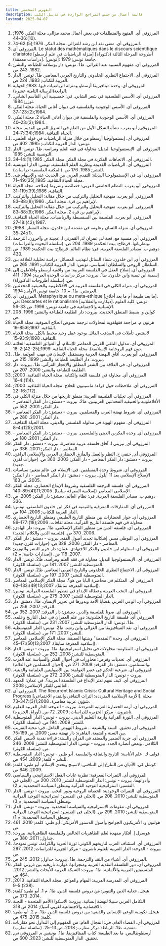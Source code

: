 ```yaml
---
title: الفهرس المختصر
description: قائمة أعمال من جنس المراجع الواردة في تذييل الكتب
lastmod: 2025-04-07
---
```

1. المرزوقي أي. المنهج والمنطلقات في بعض أعمال محمد مزالي. مجلة الفكر. 1976;(10):36–44. 
2. المرزوقي أي. معنى نقد ابن رشد للغزالي. مجلة الفكر. 1976;(5):62–74. 
3. المرزوقي أي. Le statut des mathèmatiques dans le discours scientifique d’aristote [منزلة الرياضيات في علم أرسطو] [أطروحة المرحلة الثالثة (دكتوراة دراسات معمقة)]. [تونس]: جامعة تونس; 1979. 
4. المرزوقي أي. مفهوم السببية عند الغزالي. ط1. تونس: دار بوسلامة للطباعة والنشر; 1982. 243 ص. 
5. المرزوقي أي. الاجتماع النظري الخلدوني والتاريخ العربي المعاصر. ط1. تونس: الدار العربية للكتاب; 1983. 224 ص. 
6. المرزوقي أي. وحدة ميتافيزيقا أرسطو ومنزلة الرياضيات فيها. 1983;الحولية الرابعة(الرسالة الثامنة عشرة). 
7. المرزوقي أي. الأسس الفلسفية في شعر الشابي. في: خمسينية أبي القاسم الشابي. توزر; 1984. 
8. المرزوقي أي. الأسس الوجودية والفلسفية في ديوان أغاني الحياة. مجلة الفكر. 1984;(2):123–37. 
9. المرزوقي أي. الأسس الوجودية والفلسفية في ديوان أغاني الحياة 2. مجلة الفكر. 1984;(3):23–40. 
10. المرزوقي, أبو يعرب. نشأة الشكل الأول من العلم في الشرق العربي القديم. مجلة الحياة الثقافية. 1984;(34):7–24. 
11. المرزوقي أي. إبستمولوجيا أرسطو من خلال منزلة الرياضيات في قوله العلمي. تونس: الدار العربية للكتاب; 1985. 402 ص. 
12. المرزوقي أي. الإبستمولوجيا البديل: محاولة في فقه العلم ومراسه. ط1. تونس: الدار التونسية للنشر; 1985. 
13. المرزوقي أي. الاتجاهات الفكرية في مجلة الفكر. مجلة الفكر. 1985;(1):14–34. 
14. المرزوقي أي. الرياضيات القديمة ونظرية العلم الفلسفية. تونس: الدار التونسية للنشر; 1985. 176 ص. (المكتبة الفلسفية: دراسات). 
15. المرزوقي أي. في الإبستمولوجيا البديلة: التقدم العربي بين الحديث عنه والإسهام فيه. مجلة الحياة الثقافية. 1985;(35):49–71. 
16. المرزوقي, أبو يعرب. النظام الجامعي العربي: خصائصه وشروط إصلاحه. مجلة الحياة الثقافية. 1986;(39):119–31. 
17. المرزوقي, أبو يعرب. منهجية التحليل والتركيب من خلال مقالة: التحليل والتركيب لإبراهيم بن قرة. مجلة الفكر. 1986;(8):88–83. 
18. المرزوقي, أبو يعرب. منهجية التحليل والتركيب من خلال مقالة: التحليل والتركيب لإبراهيم بن قرة 2. مجلة الفكر. 1986;(9):88–83. 
19. المرزوقي, أبو يعرب. الفلسفة بين السفسطة والرياضيات. مجلة الحياة الثقافية. 1987;(43):18–27. 
20. المرزوقي أي. منزلة اللسان وعلومه في مقدمة ابن خلدون. مجلة المسار. 1988;(1):24–35. 
21. المرزوقي أي, منسية مع, قحة ك, عمران ك, القمرتي ا, عجينة م, وآخرون. الترجمة ونظرياتها. قرطاج: بيت الحكمة; 1989. 204 ص. (سلسلة البحوث والدراسات). 
22. دوهيم ب. مصادر الفلسفة العربية. في: نظام العالم. قرطاج: بيت الحكمة; 1989. ص 430. 
23. المرزوقي أي, ابن خلدون. شفاء السائل لتهذيب المسائل: دراسة تحليلية للعلاقة بين السلطان الروحي والسلطان السياسي. تونس: الدار العربية للكتاب; 1991. 265 ص. 
24. المرزوقي أي. إصلاح العقل في الفلسفة العربية: من واقعية أرسطو وأفلاطون إلى إسمية ابن تيمية وابن خلدون. ط1. بيروت: مركز دراسات الوحدة العربية; 1994. 411 ص. (سلسلة أطروحات الدكتوراة). 
25. المرزوقي أي. منزلة الكلي في الفلسفة العربية في الأفلاطونية والحنيفية المحدثتين العربيتين. ط1. م 10. جامعة تونس الأولى; 1994. 
26. المرزوقي أي. Metaphysique ou meta-ethique [ما بعد طبيعة أم ما بعد أخلاق]. في: Descartes et le rationalisme [ديكارت والعقلانية]. تونس: كلية العلوم الإنسانية والاجتماعية في جامعة تونس; 1996. ص 33–56. 
27. كواين و. بسيط المنطق الحديث. بيروت: دار الطليعة للطباعة والنشر; 1996. 208 ص. 
28. هرتون م. مراجعة فقهلغوية لمحاولات ترجمة نصوص الحلاج الصوفية. مجلة الحياة الثقافية. 1997;85:6–16. 
29. لايبنتس. تأملات في المذهب القائل بوجود عقل وحيد محيط بالكل. مجلة الحياة الثقافية. 1998;93:9–15. 
30. المرزوقي أي. مدلول التلقي الغربي المعاصر للإسلام، أو العوائق الفلسفية الحائلة دون فهم الروحانية الإسلامية). مجلة الحياة الثقافية. 1999;(25–42):2–18. 
31. المرزوقي, أبو يعرب. آفاق النهضة العربية ومستقبل الإنسان في مهب العولمة. ط1. بيروت: دار الطليعة للطباعة والنشر; 1999. 215 ص. 
32. المرزوقي أي. في العلاقة بين الشعر المطلق والإعجاز القرآني. ط1. بيروت: دار الطليعة للطباعة والنشر; 2000. 207 ص. 
33. المرزوقي أي. محاولة في فلسفة اللغة والكتابة. مجلة الحياة الثقافية. 2000;(114):4–16. 
34. المرزوقي أي. ملاحظات حول قراءة ماسينيون للحلاج. مجلة الحياة الثقافية. 2000;(112):16–22. 
35. المرزوقي أي. تجليات الفلسفة العربية: منطق تاريخها من خلال منزلة الكلي في الأفلاطونية والحنيفية المحدثتين العربيتين. ط2. بيروت - دمشق: دار الفكر المعاصر - دار الفكر; 2001. 552 ص. 
36. المرزوقي أي. شروط نهضة العرب والمسلمين. بيروت - دمشق: دار الفكر المعاصر - دار الفكر; 2001. 280 ص. 
37. المرزوقي أي. مفهوم الهوية في مدلوله الفلسفي والديني. مجلة الحياة الثقافية. 2001;(125):4–8. 
38. المرزوقي أي. وحدة الفكرين الديني والفلسفي. بيروت - دمشق: دار الفكر المعاصر - دار الفكر; 2001. 180 ص. 
39. المرزوقي أي, تيزيني ا. آفاق فلسفة عربية معاصرة. بيروت - دمشق: دار الفكر المعاصر - دار الفكر; 2001. 336 ص. 
40. المرزوقي أي, حنفي ح. النظر والعمل والمأزق الحضاري العربي والإسلامي الراهن. بيروت - دمشق: دار الفكر المعاصر - دار الفكر; 2003. 360 ص. (حوارات لقرن جديد). 
41. المرزوقي أي. شروط وحدة المسلمين. في: الإسلام في عالم متغير: سياسات الإصلاح الإسلامي بعد 11 أيلول. بيروت - دمشق: دار الفكر المعاصر - دار الفكر; 2005. ص 163. 
42. المرزوقي أي. فلسفة الترجمة الفلسفية وشروط الإبداع الحضاري. مجلة الفكر الإسلامي المعاصر (إسلامية المعرفة سابقا). 2005;11(41):89–140. 
43. دوهيم ب. مصادر الفلسفة العربية. في: نظام العالم. دمشق: دار الفكر; 2005. ص 336. 
44. المرزوقي أي. المفارقات المعرفية والقيمية في فكر ابن خلدون الفلسفي. تونس: الدار العربية للكتاب; 2006. 104 ص. 
45. المرزوقي أي. حوار الحضارات بين منطق التاريخ الطبيعي ومنطق التاريخ الحضاري محاولة في فهم فلسفة التاريخ القرآنية. مجلة ثقافات. 2006;(18):177–89. 
46. المرزوقي أي. فلسفة الدين من منظور الفكر الإسلامي. ط1. بيروت: دار الهادي; 2006. 370 ص. (فلسفة الدين والكلام الجديد). 
47. المرزوقي أي, البوطي مسر. إشكالية تجديد أصول الفقه. بيروت - دمشق: دار الفكر المعاصر - دار الفكر; 2006. 328 ص. (حوارات لقرن جديد). 
48. المرزوقي أي. استلهام ابن خلدون والفكر الاجتهادي. عمان: دار جرير للنشر والتوزيع; 2007. 118 ص. (إصدارات خاصة; م 2). 
49. المرزوقي أي. الإبستمولوجيا البديل: محاولة في فقه العلم ومراسه. ط2. تونس: الدار المتوسطية للنشر; 2007. 181 ص. (سلسلة الكوثر). 
50. المرزوقي أي. الاجتماع النظري الخلدوني والتاريخ العربي المعاصر. ط2. تونس: الدار المتوسطية للنشر; 2007. 197 ص. (سلسلة الكوثر). 
51. المرزوقي أي. المتكلم في محاضرة البابا من هو؟. مجلة الفكر الإسلامي المعاصر (إسلامية المعرفة سابقا). 2007;13(49):133–62. 
52. المرزوقي أي. النخب العربية وعطالة الإبداع في منظور الفلسفة القرآنية. تونس: الدار المتوسطية للنشر; 2007. 275 ص. (سلسلة الكوثر). 
53. المرزوقي أي. الوعي العربي بقضايا الأمة وبدورها في تحرير الإنسان. ط1. دمشق: دار الفرقد; 2007. 256 ص. 
54. المرزوقي أي. صونا للفلسفة والدين. دمشق: دار الفرقد; 2007. 352 ص. 
55. المرزوقي أي. فلسفة التاريخ الخلدونية: دور علم العمران في عمل التاريخ وعلمه. ط1. تونس: الدار المتوسطية للنشر; 2007. 231 ص. (سلسلة الكوثر). 
56. المرزوقي أي. نقد الميتافيزيقا بين الغزالي وابن رشد. ط2. تونس: الدار المتوسطية للنشر; 2007. 171 ص. (سلسلة الكوثر). 
57. المرزوقي أي. وحدة "المقدمة" وبنيتها العميقة. مجلة الفكر الإسلامي المعاصر (إسلامية المعرفة سابقا). 2007;13(50):17–45. 
58. المرزوقي أي. المقاومة: محاولات في تحليل استراتيجيتها. ط1. بيروت - تونس: الدار المتوسطية للنشر; 2008. 252 ص. (سلسلة الكوثر). 
59. المرزوقي أي. تحديات وفرص: محاورات في أحوال الفكر والسياسة عند العرب والمسلمين. دمشق: دار الفرقد; 2008. 271 ص. (أحوال المسلمين في العالم). 
60. المرزوقي أي. شرعية الحكم في عصر العولمة: بين الأصوليتين العلمانية والدينية. بيروت - تونس: الدار المتوسطية للنشر; 2008. 272 ص. (سلسلة الكوثر). 
61. المرزوقي أي. كيف نفهم تعثر الإبداع في الفلسفة العربية؟. في عمان: المعهد العالمي للفكر الإسلامي; 2008. 
62. المرزوقي أي. The Recurrent Islamic Crisis: Cultural Heritage and Social Progress [الأزمة الإسلامية المترددة: التراث الثقافي والتقدم الاجتماعي]. مجلة شؤون عربية معاصرة. 2008;1(3):347–73. 
63. المرزوقي أي. أزمة الحضارة العربية المترددة. بيروت - الدوحة: الدار العربية للعلوم ناشرون - مركز الجزيرة للدراسات; 2009. 72 ص. (أوراق الجزيرة). 
64. المرزوقي أي. الثورة القرآنية وأزمة التعليم الديني. بيروت - تونس: الدار المتوسطية للنشر; 2009. 194 ص. (سلسلة الكوثر). 
65. المرزوقي أي, تحقيق. السنة والشيعة .. شروط النهوض الفاعل. في: محنة التقريب بين السنة والشيعة. القاهرة: دار نهضة مصر; 2009. ص 159–75. 
66. المرزوقي أي. حرية الضمير والمعتقد في القرآن والسنة: قراءة نقدية لأسس الفكر الكلامي، وبعض أنصاره الجدد. بيروت - تونس: الدار المتوسطية للنشر; 2009. 246 ص. (سلسلة الكوثر). 
67. فولف ك. علم الأناسة: التاريخ والثقافة والفلسفة. أبو ظبي - تونس: الدار المتوسطية للنشر - كلمة; 2009. 454 ص. 
68. كوشل كي. الأديان من التنازع إلى التنافس: لاسينج وتحدي الإسلام. أبو ظبي: كلمة; 2009. 646 ص. 
69. المرزوقي أي. الثمرات المعرفية: نظرية غايات الفعل الاستراتيجي والسياسي وأدواتهما. بيروت - تونس: الدار المتوسطية للنشر; 2010. 200 ص. (الجلي في التفسير: استراتيجية التوحيد القرآنية ومنطق السياسة المحمدية; م 2). 
70. المرزوقي أي. الثمرات الوجودية: الحصانة الروحية ودور النخب. بيروت - تونس: الدار المتوسطية للنشر; 2010. 208 ص. (الجلي في التفسير: استراتيجية التوحيد القرآنية ومنطق السياسة المحمدية; م 3). 
71. المرزوقي أي. مقومات الاستراتيجية والسياسة المحمدية. بيروت - تونس: الدار المتوسطية للنشر; 2010. 299 ص. (الجلي في التفسير: استراتيجية التوحيد القرآنية ومنطق السياسة المحمدية; م 1). 
72. هولتون و. الأمريكيون الجوامح وأصول الدستور الأمريكي. أبو ظبي: كلمة; 2010. 461 ص. 
73. هوسرل إ. أفكار ممهدة لعلم الظاهريات الخالص وللفلسفة الظاهرياتية. بيروت: جداول; 2011. 380 ص. 
74. المرزوقي أي. استئناف العرب لتاريخهم الكوني: ثورة الحرية والكرامة، تونس نموذجا. بيروت - الدوحة: الدار العربية للعلوم ناشرون - مركز الجزيرة للدراسات; 2012. 287 ص. 
75. المرزوقي أي. أشياء من النقد والترجمة. ط1. بيروت: جداول; 2012. 245 ص. 
76. المرزوقي أي. دور الفلسفة النقدية العربية ومنجزاتها: موازنة تاريخية بين ذروتي الفكر الفلسفيتين العربية والألمانية. ط1. بيروت: الشبكة العربية للأبحاث والنشر; 2012. 464 ص. 
77. المرزوقي أي. المدرسة العربية: المهام والعوائق. مجلة الحياة الثقافية. 2013;(238):5–9. 
78. هيجل. جدلية الدين والتنوير: من دروس فلسفة الدين. ط1. م 1. أبو ظبي: كلمة; 2014. 373 ص. 
79. التكامل العربي سبيلا لنهضة إنسانية. بيروت: الاسكوا (الأمم المتحدة - اللجنة الاقتصادية والاجتماعية لغربي آسيا); 2014 ص 318. 
80. هيجل. تكوينية الوعي الإنساني والديني: من دروس فلسفة الدين. ط1. م 2. أبو ظبي: كلمة; 2015. 475 ص. 
81. المرزوقي أي. الفضاء العام. في: المجال العام: من المفهوم إلى التداول نحو مقاربات متعدية. ط1. الرباط: مركز مغارب; 2018. ص 13–25. (سلسلة مغارب). 
82. أرسطوطاليس. ما بعد الطبيعة: كتاب الميتافيزيقا. ط1. بونيتس ه, المرزوقي ني, تحقيق. الدار المتوسطية للنشر; 2023. 600 ص. 
